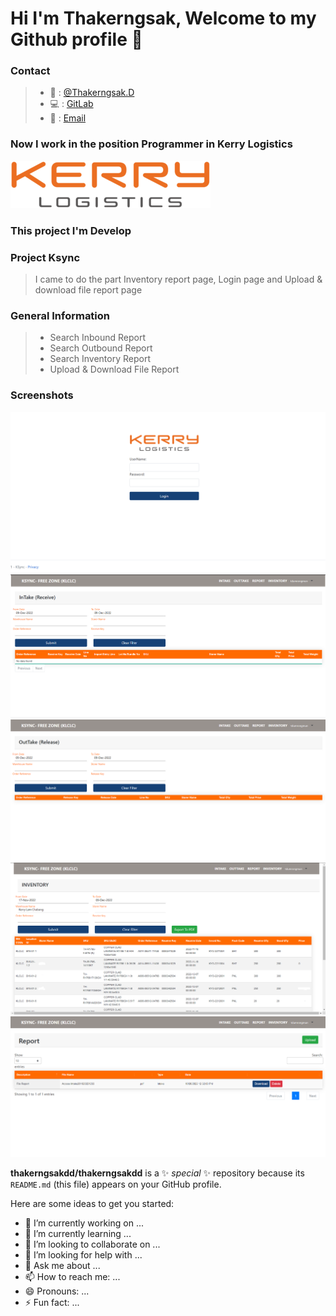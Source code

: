 # Hi I'm Thakerngsak, Welcome to my Github profile 👋

### Contact

> - 📱 : [@Thakerngsak.D](https://www.instagram.com/klaosan/)
> - 💻 : [GitLab](https://gitlab.com/thakerngsak.du)
> - 📧 : [Email](TDumrongmun@Kerrylogistics.com)

### Now I work in the position Programmer in Kerry Logistics 
![Employee data](Img/logo.png?raw=true "Login")
### This project I'm Develop  
### Project Ksync
> I came to do the part  Inventory report page, Login page and Upload & download file report page 
### General Information
> - Search Inbound Report
> - Search Outbound Report 
> - Search Inventory Report
> - Upload & Download File Report  
 ### Screenshots
![Employee data](Img/Log.png?raw=true "Login")
![Employee data](Img/in.png?raw=true "Intake")
![Employee data](Img/out.png?raw=true "Outtake")
![Employee data](Img/inventory.png?raw=true "Inventory")
![Employee data](Img/report.png?raw=true "Report") 

**thakerngsakdd/thakerngsakdd** is a ✨ _special_ ✨ repository because its `README.md` (this file) appears on your GitHub profile.

Here are some ideas to get you started:

- 🔭 I’m currently working on ...
- 🌱 I’m currently learning ...
- 👯 I’m looking to collaborate on ...
- 🤔 I’m looking for help with ...
- 💬 Ask me about ...
- 📫 How to reach me: ...
- 😄 Pronouns: ...
- ⚡ Fun fact: ...

